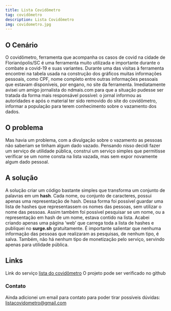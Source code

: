 ```yaml
---
title: Lista Covidômetro
tag: covidômetro
description: Lista Covidômetro
img: covidometro.jpg
---
```


## O Cenário
O covidômetro, ferramenta que acompanha os casos de covid na cidade de Florianópolis/SC é uma ferramenta muito utilizada e importante durante o combate a covid-19 e suas variantes.
Durante uma das visitas à ferramenta encontrei na tabela usada na construção dos gráficos muitas informações pessoais, como CPF, nome completo entre outras informações pessoais que estavam disponíveis, por engano, no site da ferramenta. 
Imediatamente avisei um amigo jornalista do ndmais.com para que a situação pudesse ser tratada da forma mais responsável possível: o jornal informou as autoridades e após o material ter sido removido do site do covidômetro, informar a população para terem conhecimento sobre o vazamento dos dados.

<ImgCont src="/blog/covidometro/covidometro.jpg" alt="Página lista covidômetro"> </ImgCont>

## O problema
Mas havia um problema, com a divulgação sobre o vazamento as pessoas não saberiam se tinham algum dado vazado. Pensando nisso decidi fazer um serviço de utilidade pública, construí um serviço simples que permitisse verificar se um nome consta na lista vazada, mas sem expor novamente algum dado pessoal.

## A solução
A solução criar um código bastante simples que transforma um conjunto de palavras em um **hash**. Cada nome, ou conjunto de caracteres, possui apenas uma representação de hash. Dessa forma foi possível guardar uma lista de hashes que representassem os nomes das pessoas, sem utilizar o nome das pessoas. Assim também foi possível pesquisar se um nome, ou a representação em hash de um nome, estava contido na lista.
Acabei criando apenas uma página ‘web’ que carrega toda a lista de hashes e publiquei no **surge.sh** gratuitamente.
É importante salientar que nenhuma informação das pessoas que realizaram as pesquisas, de nenhum tipo, é salva. Também, não há nenhum tipo de monetização pelo serviço, servindo apenas para utilidade pública.  

## Links
Link do serviço <a href="https://listacovidometro.surge.sh/">lista do covidômetro</a>
O projeto pode ser verificado no <a src="https://github.com/danielgoqueiroz/lista-covid">github</a>

### Contato

Ainda adicionei um email para contato para poder tirar possíveis dúvidas: listacovidometro@gmail.com
